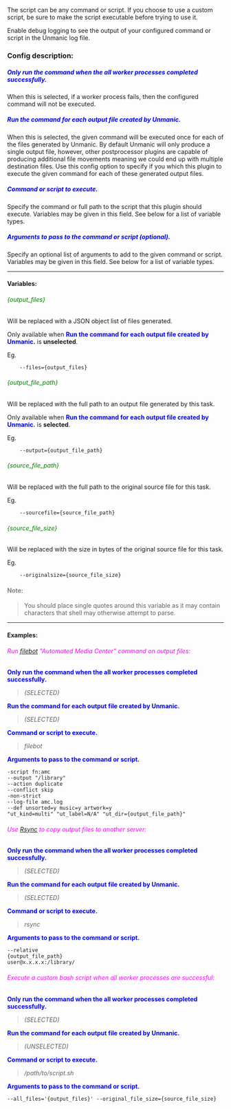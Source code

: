 
The script can be any command or script. If you choose to use a custom script, be sure to make the script executable before trying to use it.

Enable debug logging to see the output of your configured command or script in the Unmanic log file.


### Config description:

##### <span style="color:blue">Only run the command when the all worker processes completed successfully.</span>
When this is selected, if a worker process fails, then the configured command will not be executed.

##### <span style="color:blue">Run the command for each output file created by Unmanic.</span>
When this is selected, the given command will be executed once for each of the files generated by Unmanic.
By default Unmanic will only produce a single output file, however, other postprocessor plugins are capable of producing additional file movements meaning we could end up with multiple destination files.
Use this config option to specify if you which this plugin to execute the given command for each of these generated output files.

##### <span style="color:blue">Command or script to execute.</span>
Specify the command or full path to the script that this plugin should execute.
Variables may be given in this field. See below for a list of variable types.

##### <span style="color:blue">Arguments to pass to the command or script (optional).</span>
Specify an optional list of arguments to add to the given command or script.
Variables may be given in this field. See below for a list of variable types.

---

#### Variables:
###### <span style="color:green">{output_files}</span>

Will be replaced with a JSON object list of files generated.

Only available when **<span style="color:blue">Run the command for each output file created by Unmanic.</span>** is **unselected**.

Eg.
```
    --files={output_files}
```

###### <span style="color:green">{output_file_path}</span>

Will be replaced with the full path to an output file generated by this task.

Only available when **<span style="color:blue">Run the command for each output file created by Unmanic.</span>** is **selected**.

Eg.
```
    --output={output_file_path}
```

###### <span style="color:green">{source_file_path}</span>

Will be replaced with the full path to the original source file for this task.

Eg.
```
    --sourcefile={source_file_path}
```

###### <span style="color:green">{source_file_size}</span>

Will be replaced with the size in bytes of the original source file for this task.

Eg.
```
    --originalsize={source_file_size}
```

#### <span style="color:gray">Note:</span>
> You should place single quotes around this variable as it may contain characters that shell may otherwise attempt to parse.

---

#### Examples:

###### <span style="color:magenta">Run [filebot](https://www.filebot.net/forums/viewtopic.php?t=215) "Automated Media Center" command on output files:</span>
**<span style="color:blue">Only run the command when the all worker processes completed successfully.</span>**
> *(SELECTED)*

**<span style="color:blue">Run the command for each output file created by Unmanic.</span>**
> *(SELECTED)*

**<span style="color:blue">Command or script to execute.</span>**
> *filebot*

**<span style="color:blue">Arguments to pass to the command or script.</span>**
```
-script fn:amc
--output "/library"
--action duplicate
--conflict skip
-non-strict
--log-file amc.log
--def unsorted=y music=y artwork=y
"ut_kind=multi" "ut_label=N/A" "ut_dir={output_file_path}"
```

###### <span style="color:magenta">Use [Rsync](https://rsync.samba.org/) to copy output files to another server:</span>
**<span style="color:blue">Only run the command when the all worker processes completed successfully.</span>**
> *(SELECTED)*

**<span style="color:blue">Run the command for each output file created by Unmanic.</span>**
> *(SELECTED)*

**<span style="color:blue">Command or script to execute.</span>**
> *rsync*

**<span style="color:blue">Arguments to pass to the command or script.</span>**
```
--relative
{output_file_path}
user@x.x.x.x:/library/
```

###### <span style="color:magenta">Execute a custom bash script when all worker processes are successful:</span>
**<span style="color:blue">Only run the command when the all worker processes completed successfully.</span>**
> *(SELECTED)*

**<span style="color:blue">Run the command for each output file created by Unmanic.</span>**
> *(UNSELECTED)*

**<span style="color:blue">Command or script to execute.</span>**
> */path/to/script.sh*

**<span style="color:blue">Arguments to pass to the command or script.</span>**
```
--all_files='{output_files}' --original_file_size={source_file_size}
```
